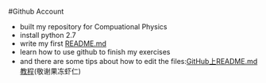 #Github Account
* built my repository for Compuational Physics
* install python 2.7
* write my first [README.md](https://github.com/kolir/compuational_physics_N2014301020137/blob/master/README.md)
* learn how to use github to finish my exercises
* and there are some tips about how to edit the files:[GitHub上README.md教程](https://github.com/guodongxiaren/README#readme)(敬谢果冻虾仁)
